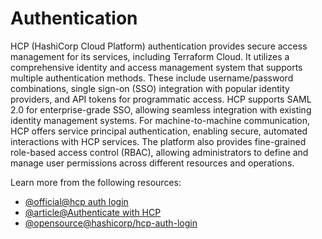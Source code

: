# Authentication

HCP (HashiCorp Cloud Platform) authentication provides secure access management for its services, including Terraform Cloud. It utilizes a comprehensive identity and access management system that supports multiple authentication methods. These include username/password combinations, single sign-on (SSO) integration with popular identity providers, and API tokens for programmatic access. HCP supports SAML 2.0 for enterprise-grade SSO, allowing seamless integration with existing identity management systems. For machine-to-machine communication, HCP offers service principal authentication, enabling secure, automated interactions with HCP services. The platform also provides fine-grained role-based access control (RBAC), allowing administrators to define and manage user permissions across different resources and operations.

Learn more from the following resources:

- [@official@hcp auth login](https://developer.hashicorp.com/hcp/docs/cli/commands/auth/login)
- [@article@Authenticate with HCP](https://registry.terraform.io/providers/hashicorp/hcp/latest/docs/guides/auth)
- [@opensource@hashicorp/hcp-auth-login](https://github.com/hashicorp/hcp-auth-action)